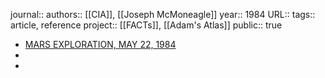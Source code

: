 journal::
authors:: [[CIA]], [[Joseph McMoneagle]] 
year:: 1984
URL::
tags:: article, reference
project:: [[FACTs]], [[Adam's Atlas]] 
public:: true

- [MARS EXPLORATION, MAY 22, 1984](https://www.cia.gov/readingroom/docs/CIA-RDP96-00788R001900760001-9.pdf)
-
-